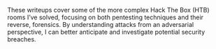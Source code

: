 These writeups cover some of the more complex Hack The Box (HTB) rooms I’ve solved, focusing on both pentesting techniques and their reverse, forensics. By understanding attacks from an adversarial perspective, I can better anticipate and investigate potential security breaches.
